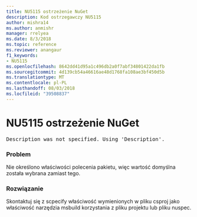 ```yaml
---
title: NU5115 ostrzeżenie NuGet
description: Kod ostrzegawczy NU5115
author: mishra14
ms.author: anmishr
manager: rrelyea
ms.date: 8/3/2018
ms.topic: reference
ms.reviewer: anangaur
f1_keywords:
- NU5115
ms.openlocfilehash: 8642dd41d95a1c496db2a0f7abf34801422da1fb
ms.sourcegitcommit: 4d139cb54a46616ae48d1768fa108ae3bf450d5b
ms.translationtype: MT
ms.contentlocale: pl-PL
ms.lasthandoff: 08/03/2018
ms.locfileid: "39508837"
---
```

# <a name="nuget-warning-nu5115"></a>NU5115 ostrzeżenie NuGet
<pre>Description was not specified. Using 'Description'.</pre>

### <a name="issue"></a>Problem

Nie określono właściwości polecenia pakietu, więc wartość domyślna została wybrana zamiast tego.


### <a name="solution"></a>Rozwiązanie

Skontaktuj się z scpecify właściwość wymienionych w pliku csproj jako właściwość narzędzia msbuild korzystania z pliku projektu lub pliku nuspec.

